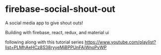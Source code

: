 # firebase-social-shout-out

A social media app to give shout outs!

Building with firebase, react, redux, and material ui

following along with this tutorial series
https://www.youtube.com/playlist?list=PLMhAeHCz8S38ryyeMiBPPUnFAiWnoPvWP
